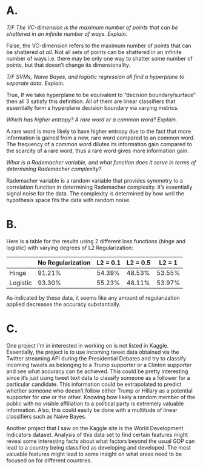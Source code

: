 # A. 

*T/F The VC-dimension is the maximum number of points that can be shattered in an infinite number of ways. Explain.*

False, the VC-dimension refers to the maximum number of points that can be shattered *at all*. Not all sets of points can be shattered in an infinite number of ways i.e. there may be only one way to shatter some number of points, but that doesn’t change its dimensionality.

*T/F SVMs, Naive Bayes, and logistic regression all find a hyperplane to separate data. Explain.*

True, If we take hyperplane to be equivalent to “decision boundary/surface” then all 3 satisfy this definition. All of them are linear classifiers that essentially form a hyperplane decision boundary via varying metrics.

*Which has higher entropy? A rare word or a common word? Explain.*

A rare word is more likely to have higher entropy due to the fact that more information is gained from a new, rare word compared to an common word. The frequency of a common word dilutes its information gain compared to the scarcity of a rare word, thus a rare word gives more information gain.

*What is a Rademacher variable, and what function does it serve in terms of determining Rademacher complexity?*

Rademacher variable is a random variable that provides symmetry to a correlation function in determining Rademacher complexity. It’s essentially signal noise for the data. The complexity is determined by how well the hypothesis space fits the data with random noise.


# B. 

Here is a table for the results using 2 different loss functions (hinge and logistic) with varying degrees of L2 Regularization:

|          | No Regularization | L2 = 0.1 | L2 = 0.5 | L2 = 1 |
|----------|-------------------|----------|----------|--------|
| Hinge    | 91.21%            | 54.39%   | 48.53%   | 53.55% |
| Logistic | 93.30%            | 55.23%   | 48.11%   | 53.97% |


As indicated by these data, it seems like any amount of regularization applied decreases the accuracy substantially.


# C. 

One project I’m in interested in working on is not listed in Kaggle. Essentially, the project is to use incoming tweet data obtained via the Twitter streaming API during the Presidential Debates and try to classify incoming tweets as belonging to a Trump supporter or a Clinton supporter and see what accuracy can be achieved. This could be pretty interesting since it’s just using tweet text data to classify someone as a follower for a particular candidate. This information could be extrapolated to predict whether someone who doesn’t follow either Trump or Hillary as a potential supporter for one or the other. Knowing how likely a random member of the public with no visible affiliation to a political party is extremely valuable information. Also, this could easily be done with a multitude of linear classifiers such as Naive Bayes. 

Another project that I saw on the Kaggle site is the World Development Indicators dataset. Analysis of this data set to find certain features might reveal some interesting facts about what factors beyond the usual GDP can lead to a country being classified as developing and developed. The most valuable features might lead to some insight on what areas need to be focused on for different countries.




